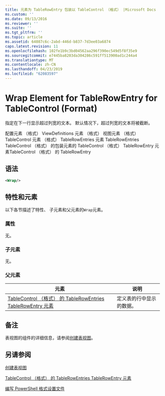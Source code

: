 ```yaml
---
title: 元素为 TableRowEntry 包装以 TableControl （格式） |Microsoft Docs
ms.custom: ''
ms.date: 09/13/2016
ms.reviewer: ''
ms.suite: ''
ms.tgt_pltfrm: ''
ms.topic: article
ms.assetid: 64087c6c-2abd-446d-b837-7d3ee03a6874
caps.latest.revision: 11
ms.openlocfilehash: 102fe1b9c3bd04562aa296f390ec549d5f8f35e9
ms.sourcegitcommit: e7445ba8203da304286c591ff513900ad1c244a4
ms.translationtype: MT
ms.contentlocale: zh-CN
ms.lasthandoff: 04/23/2019
ms.locfileid: "62083597"
---
```

# <a name="wrap-element-for-tablerowentry-for-tablecontrol--format"></a>Wrap Element for TableRowEntry for TableControl (Format)

指定在下一行显示超过列宽的文本。 默认情况下，超过列宽的文本将被截断。

配置元素 （格式） ViewDefinitions 元素 （格式） 视图元素 （格式） TableControl 元素 （格式） TableRowEntries 元素 TableRowEntries TableControl （格式） 的包装元素的 TableControl （格式） TableRowEntry 元素TableControl （格式） 的 TableRowEntry

## <a name="syntax"></a>语法

```xml
<Wrap/>
```

## <a name="attributes-and-elements"></a>特性和元素

以下各节描述了特性、 子元素和父元素的`Wrap`元素。

### <a name="attributes"></a>属性

无。

### <a name="child-elements"></a>子元素

无。

### <a name="parent-elements"></a>父元素

|元素|说明|
|-------------|-----------------|
|[TableControl （格式） 的 TableRowEntries TableRowEntry 元素](./tablerowentry-element-for-tablerowentries-for-tablecontrol-format.md)|定义表的行中显示的数据。|

## <a name="remarks"></a>备注

表视图的组件的详细信息，请参阅[创建表视图](./creating-a-table-view.md)。

## <a name="see-also"></a>另请参阅

[创建表视图](./creating-a-table-view.md)

[TableControl （格式） 的 TableRowEntries TableRowEntry 元素](./tablerowentry-element-for-tablerowentries-for-tablecontrol-format.md)

[编写 PowerShell 格式设置文件](./writing-a-powershell-formatting-file.md)
